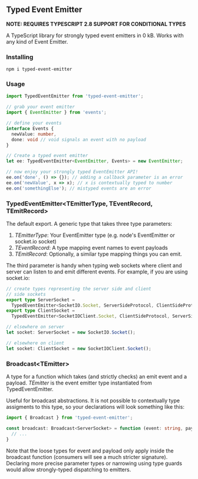 ## Typed Event Emitter

**NOTE: REQUIRES TYPESCRIPT 2.8 SUPPORT FOR CONDITIONAL TYPES**

A TypeScript library for strongly typed event emitters in 0 kB. Works with any kind of Event Emitter.

### Installing

```
npm i typed-event-emitter
```

### Usage

```ts
import TypedEventEmitter from 'typed-event-emitter';

// grab your event emitter
import { EventEmitter } from 'events';

// define your events
interface Events {
  newValue: number,
  done: void // void signals an event with no payload
}

// Create a typed event emitter
let ee: TypedEventEmitter<EventEmitter, Events> = new EventEmitter;

// now enjoy your strongly typed EventEmitter API!
ee.on('done', () => {}); // adding a callback parameter is an error
ee.on('newValue', x => x); // x is contextually typed to number
ee.on('somethingElse'); // mistyped events are an error
```

### TypedEventEmitter&lt;TEmitterType, TEventRecord, TEmitRecord>
The default export. A generic type that takes three type parameters:

1. *TEmitterType*: Your EventEmitter type (e.g. node's EventEmitter or socket.io socket)
2. *TEventRecord*: A type mapping event names to event payloads
3. *TEmitRecord*: Optionally, a similar type mapping things you can emit.

The third parameter is handy when typing web sockets where client and server can listen to and emit different events. For example, if you are using socket.io:

```ts
// create types representing the server side and client
// side sockets
export type ServerSocket =
  TypedEventEmitter<SocketIO.Socket, ServerSideProtocol, ClientSideProtocol>;
export type ClientSocket =
  TypedEventEmitter<SocketIOClient.Socket, ClientSideProtocol, ServerSideProtocol>;

// elsewhere on server
let socket: ServerSocket = new SocketIO.Socket();

// elsewhere on client
let socket: ClientSocket = new SocketIOClient.Socket();
```

### Broadcast&lt;TEmitter>
A type for a function which takes (and strictly checks) an emit event and a payload. *TEmitter* is the event emitter type instantiated from TypedEventEmitter.

Useful for broadcast abstractions. It is not possible to contextually type assigments to this type, so your declarations will look something like this:

```ts
import { Broadcast } from 'typed-event-emitter';

const broadcast: Broadcast<ServerSocket> = function (event: string, payload?: any) {
  // ...
}
```

Note that the loose types for event and payload only apply inside the broadcast function (consumers will see a much stricter signature). Declaring more precise parameter types or narrowing using type guards would allow strongly-typed dispatching to emitters.
